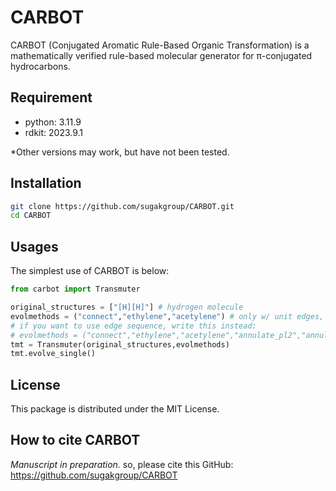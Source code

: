 # CARBOT
CARBOT (Conjugated Aromatic Rule-Based Organic Transformation) is a mathematically verified rule-based molecular generator for π-conjugated  hydrocarbons.


## Requirement
- python: 3.11.9
- rdkit: 2023.9.1

*Other versions may work, but have not been tested.


## Installation
```sh
git clone https://github.com/sugakgroup/CARBOT.git
cd CARBOT
```

## Usages
The simplest use of CARBOT is below:
```python
from carbot import Transmuter

original_structures = ["[H][H]"] # hydrogen molecule
evolmethods = ("connect","ethylene","acetylene") # only w/ unit edges, but w/o edge sequence
# if you want to use edge sequence, write this instead:
# evolmethods = ("connect","ethylene","acetylene","annulate_pl2","annulate_pl4","phenyl")
tmt = Transmuter(original_structures,evolmethods)
tmt.evolve_single()

```



## License
This package is distributed under the MIT License.


## How to cite CARBOT
*Manuscript in preparation.*
so, please cite this GitHub: https://github.com/sugakgroup/CARBOT
